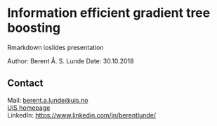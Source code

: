 # Information efficient gradient tree boosting
Rmarkdown ioslides presentation

Author: Berent Å. S. Lunde
Date: 30.10.2018

## Contact
Mail: berent.a.lunde@uis.no  
[UiS homepage](https://www.uis.no/article.php?articleID=119870&categoryID=11198)  
LinkedIn: https://www.linkedin.com/in/berentlunde/
